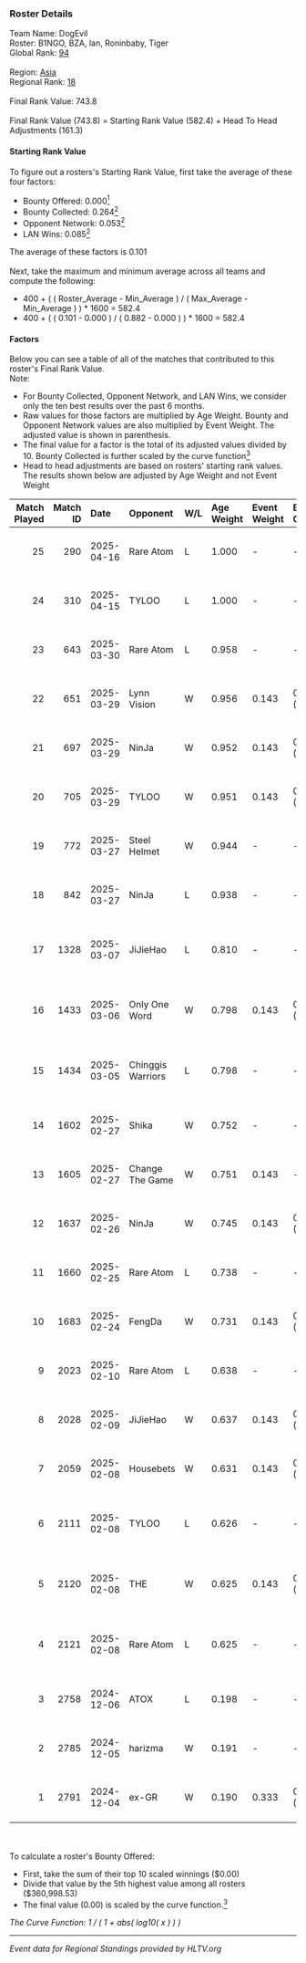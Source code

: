 ### Roster Details<br />
Team Name: DogEvil<br />
Roster: B1NGO, BZA, lan, Roninbaby, Tiger<br />
Global Rank: [94](../../standings_global_2025_05_05.md)<br />
<br />
Region: [Asia]( ../../standings_asia_2025_05_05.md)<br />
Regional Rank: [18]( ../../standings_asia_2025_05_05.md)<br />
<br />
Final Rank Value:  743.8<br />
<br />
Final Rank Value (743.8) = Starting Rank Value (582.4) + Head To Head Adjustments (161.3)<br />

#### Starting Rank Value<br />
To figure out a rosters's Starting Rank Value, first take the average of these four factors:<br />
- Bounty Offered: 0.000[<sup>1</sup>](#table2)
- Bounty Collected: 0.264[<sup>2</sup>](#table1)
- Opponent Network: 0.053[<sup>2</sup>](#table1)
- LAN Wins: 0.085[<sup>2</sup>](#table1)

The average of these factors is 0.101<br />
<br />
Next, take the maximum and minimum average across all teams and compute the following:<br />
- 400 + ( ( Roster_Average - Min_Average ) / ( Max_Average - Min_Average ) ) * 1600 = 582.4
- 400 + ( ( 0.101 - 0.000 ) / ( 0.882 - 0.000 ) ) * 1600 = 582.4


#### Factors<br />
Below you can see a table of all of the matches that contributed to this roster's Final Rank Value.<br />
Note:<br />

- For Bounty Collected, Opponent Network, and LAN Wins, we consider only the ten best results over the past 6 months.
- Raw values for those factors are multiplied by Age Weight. Bounty and Opponent Network values are also multiplied by Event Weight. The adjusted value is shown in parenthesis.
- The final value for a factor is the total of its adjusted values divided by 10. Bounty Collected is further scaled by the curve function[<sup>3</sup>](#curveFunction)
- Head to head adjustments are based on rosters' starting rank values. The results shown below are adjusted by Age Weight and not Event Weight
<span id="table1"></span><br />


| Match Played | Match ID | Date       | Opponent          | W/L | Age Weight | Event Weight | Bounty Collected | Opponent Network | LAN Wins  | H2H Adj. | Roster                                |
| -: | -: | :- | :- | :- | :- | :- | :- | :- | :- | -: | :- |
|           25 |      290 | 2025-04-16 | Rare Atom         | L   | 1.000      | -            | -                | -                | -         |    -1.84 | B1NGO, BZA, lan, Roninbaby, Tiger     |
|           24 |      310 | 2025-04-15 | TYLOO             | L   | 1.000      | -            | -                | -                | -         |    -3.48 | B1NGO, BZA, lan, Roninbaby, Tiger     |
|           23 |      643 | 2025-03-30 | Rare Atom         | L   | 0.958      | -            | -                | -                | -         |    -1.64 | B1NGO, BZA, lan, Roninbaby, Tiger     |
|           22 |      651 | 2025-03-29 | Lynn Vision       | W   | 0.956      | 0.143        | 0.051 (0.007)    | 0.705 (0.096)    | 0 (0.000) |    25.11 | B1NGO, BZA, lan, Roninbaby, Tiger     |
|           21 |      697 | 2025-03-29 | NinJa             | W   | 0.952      | 0.143        | 0.001 (0.000)    | 0.417 (0.057)    | 0 (0.000) |    16.97 | B1NGO, BZA, lan, Roninbaby, Tiger     |
|           20 |      705 | 2025-03-29 | TYLOO             | W   | 0.951      | 0.143        | 0.043 (0.006)    | 0.877 (0.119)    | 0 (0.000) |    26.24 | B1NGO, BZA, lan, Roninbaby, Tiger     |
|           19 |      772 | 2025-03-27 | Steel Helmet      | W   | 0.944      | -            | -                | -                | 0 (0.000) |     5.07 | B1NGO, BZA, lan, Roninbaby, Tiger     |
|           18 |      842 | 2025-03-27 | NinJa             | L   | 0.938      | -            | -                | -                | -         |   -11.62 | B1NGO, BZA, lan, Roninbaby, Tiger     |
|           17 |     1328 | 2025-03-07 | JiJieHao          | L   | 0.810      | -            | -                | -                | -         |    -4.18 | B1NGO, heartZ, lan, Roninbaby, Tiger  |
|           16 |     1433 | 2025-03-06 | Only One Word     | W   | 0.798      | 0.143        | 0.003 (0.000)    | 0.327 (0.037)    | 1 (0.798) |    16.10 | B1NGO, heartZ, lan, Roninbaby, Tiger  |
|           15 |     1434 | 2025-03-05 | Chinggis Warriors | L   | 0.798      | -            | -                | -                | -         |    -1.13 | B1NGO, heartZ, lan, Roninbaby, Tiger  |
|           14 |     1602 | 2025-02-27 | Shika             | W   | 0.752      | -            | -                | -                | 0 (0.000) |     7.54 | B1NGO, BZA, lan, Roninbaby, Tiger     |
|           13 |     1605 | 2025-02-27 | Change The Game   | W   | 0.751      | 0.143        | -                | 0.178 (0.019)    | 0 (0.000) |    10.23 | B1NGO, BZA, lan, Roninbaby, Tiger     |
|           12 |     1637 | 2025-02-26 | NinJa             | W   | 0.745      | 0.143        | 0.001 (0.000)    | 0.417 (0.044)    | 0 (0.000) |    16.18 | B1NGO, BZA, lan, Roninbaby, Tiger     |
|           11 |     1660 | 2025-02-25 | Rare Atom         | L   | 0.738      | -            | -                | -                | -         |    -0.84 | B1NGO, BZA, lan, Roninbaby, Tiger     |
|           10 |     1683 | 2025-02-24 | FengDa            | W   | 0.731      | 0.143        | 0.004 (0.000)    | 0.444 (0.046)    | 0 (0.000) |    15.12 | B1NGO, BZA, lan, Roninbaby, Tiger     |
|            9 |     2023 | 2025-02-10 | Rare Atom         | L   | 0.638      | -            | -                | -                | -         |    -0.57 | B1NGO, BZA, lan, Roninbaby, Tiger     |
|            8 |     2028 | 2025-02-09 | JiJieHao          | W   | 0.637      | 0.143        | 0.014 (0.001)    | 0.540 (0.049)    | 0 (0.000) |    17.92 | B1NGO, BZA, lan, Roninbaby, Tiger     |
|            7 |     2059 | 2025-02-08 | Housebets         | W   | 0.631      | 0.143        | 0.014 (0.001)    | 0.390 (0.035)    | -         |    15.15 | B1NGO, BZA, lan, Roninbaby, Tiger     |
|            6 |     2111 | 2025-02-08 | TYLOO             | L   | 0.626      | -            | -                | -                | -         |    -1.54 | B1NGO, heartZ, lan, Roninbaby, Tiger  |
|            5 |     2120 | 2025-02-08 | THE               | W   | 0.625      | 0.143        | 0.002 (0.000)    | 0.268 (0.024)    | -         |    12.72 | B1NGO, heartZ, lan, Roninbaby, Tiger  |
|            4 |     2121 | 2025-02-08 | Rare Atom         | L   | 0.625      | -            | -                | -                | -         |    -0.45 | B1NGO, BZA, heartZ, lan, Roninbaby    |
|            3 |     2758 | 2024-12-06 | ATOX              | L   | 0.198      | -            | -                | -                | -         |    -1.33 | BZA, Cate, lan, Roninbaby, tanxiaomei |
|            2 |     2785 | 2024-12-05 | harizma           | W   | 0.191      | -            | -                | -                | -         |     2.87 | BZA, Cate, lan, Roninbaby, tanxiaomei |
|            1 |     2791 | 2024-12-04 | ex-GR             | W   | 0.190      | 0.333        | 0.000 (0.000)    | -                | -         |     2.73 | BZA, Cate, lan, Roninbaby, tanxiaomei |

<br />
<span id="table2"></span><br />
To calculate a roster's Bounty Offered:<br />

- First, take the sum of their top 10 scaled winnings ($0.00)
- Divide that value by the 5th highest value among all rosters ($360,998.53)
- The final value (0.00) is scaled by the curve function.[<sup>3</sup>](#curveFunction)

<span id="curveFunction"></span>_The Curve Function: 1 / ( 1 + abs( log10( x ) ) )_<br />

---
_Event data for Regional Standings provided by HLTV.org_<br />
